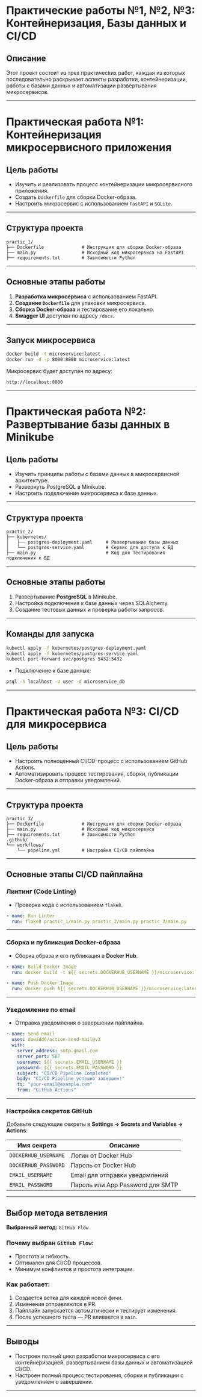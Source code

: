 
# Практические работы №1, №2, №3: Контейнеризация, Базы данных и CI/CD

## Описание
Этот проект состоит из трех практических работ, каждая из которых последовательно раскрывает аспекты разработки, контейнеризации, работы с базами данных и автоматизации развертывания микросервисов.

---

# Практическая работа №1: Контейнеризация микросервисного приложения

## Цель работы
- Изучить и реализовать процесс контейнеризации микросервисного приложения.  
- Создать `Dockerfile` для сборки Docker-образа.  
- Настроить микросервис с использованием `FastAPI` и `SQLite`.

---

## Структура проекта
```plaintext
practic_1/
├── Dockerfile              # Инструкция для сборки Docker-образа
├── main.py                 # Исходный код микросервиса на FastAPI
├── requirements.txt        # Зависимости Python
```

---

## Основные этапы работы
1. **Разработка микросервиса** с использованием FastAPI.  
2. **Создание `Dockerfile`** для упаковки микросервиса.  
3. **Сборка Docker-образа** и тестирование его локально.  
4. **Swagger UI** доступен по адресу `/docs`.

---

## Запуск микросервиса
```bash
docker build -t microservice:latest .
docker run -d -p 8000:8000 microservice:latest
```

Микросервис будет доступен по адресу:
```
http://localhost:8000
```

---

# Практическая работа №2: Развертывание базы данных в Minikube

## Цель работы
- Изучить принципы работы с базами данных в микросервисной архитектуре.  
- Развернуть PostgreSQL в Minikube.  
- Настроить подключение микросервиса к базе данных.

---

## Структура проекта
```plaintext
practic_2/
├── kubernetes/
│   ├── postgres-deployment.yaml     # Развертывание базы данных
│   └── postgres-service.yaml        # Сервис для доступа к БД
├── main.py                          # Код для тестирования подключения к БД
```

---

## Основные этапы работы
1. Развертывание **PostgreSQL** в Minikube.  
2. Настройка подключения к базе данных через SQLAlchemy.  
3. Создание тестовых данных и проверка работы запросов.

---

## Команды для запуска
```bash
kubectl apply -f kubernetes/postgres-deployment.yaml
kubectl apply -f kubernetes/postgres-service.yaml
kubectl port-forward svc/postgres 5432:5432
```

- Подключение к базе данных:
```bash
psql -h localhost -U user -d microservice_db
```

---

# Практическая работа №3: CI/CD для микросервиса

## Цель работы
- Настроить полноценный CI/CD-процесс с использованием GitHub Actions.  
- Автоматизировать процесс тестирования, сборки, публикации Docker-образа и отправки уведомлений.

---

## Структура проекта
```plaintext
practic_3/
├── Dockerfile              # Инструкция для сборки Docker-образа
├── main.py                 # Исходный код микросервиса
├── requirements.txt        # Зависимости Python
.github/
└── workflows/
    └── pipeline.yml        # Настройка CI/CD пайплайна
```

---

## Основные этапы CI/CD пайплайна

### **Линтинг (Code Linting)**
- Проверка кода с использованием `flake8`.

```yaml
- name: Run Linter
  run: flake8 practic_1/main.py practic_2/main.py practic_3/main.py
```

---

### **Сборка и публикация Docker-образа**
- Сборка образа и его публикация в **Docker Hub**.

```yaml
- name: Build Docker Image
  run: docker build -t ${{ secrets.DOCKERHUB_USERNAME }}/microservice:latest -f practic_3/Dockerfile practic_3/

- name: Push Docker Image
  run: docker push ${{ secrets.DOCKERHUB_USERNAME }}/microservice:latest
```

---

### **Уведомление по email**
- Отправка уведомления о завершении пайплайна.

```yaml
- name: Send email
  uses: dawidd6/action-send-mail@v3
  with:
    server_address: smtp.gmail.com
    server_port: 587
    username: ${{ secrets.EMAIL_USERNAME }}
    password: ${{ secrets.EMAIL_PASSWORD }}
    subject: "CI/CD Pipeline Completed"
    body: "CI/CD Pipeline успешно завершен!"
    to: "your-email@example.com"
    from: "GitHub Actions"
```

---

### Настройка секретов GitHub

Добавьте следующие секреты в **Settings → Secrets and Variables → Actions**:

| **Имя секрета**      | **Описание** |
|----------------------|--------------|
| `DOCKERHUB_USERNAME` | Логин от Docker Hub |
| `DOCKERHUB_PASSWORD` | Пароль от Docker Hub |
| `EMAIL_USERNAME`     | Email для отправки уведомлений |
| `EMAIL_PASSWORD`     | Пароль или App Password для SMTP |

---

## Выбор метода ветвления

**Выбранный метод:** `GitHub Flow`

### Почему выбран `GitHub Flow`:
- Простота и гибкость.
- Оптимален для CI/CD процессов.
- Минимум конфликтов и простота интеграции.

### Как работает:
1. Создается ветка для каждой новой фичи.
2. Изменения отправляются в PR.
3. Пайплайн запускается автоматически и тестирует изменения.
4. После успешного теста — PR вливается в `main`.

---

## Выводы
- Построен полный цикл разработки микросервиса с его контейнеризацией, развертыванием базы данных и автоматизацией CI/CD.  
- Настроен полный процесс тестирования, сборки и публикации с уведомлением о завершении.

---
